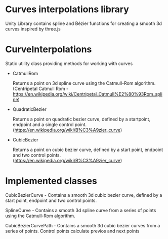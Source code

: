 # Curves interpolations library 

Unity Library contains spline and Bézier functions for creating a smooth 3d 
curves inspired by three.js

# CurveInterpolations 

Static utility class providing methods for working with curves

- CatmullRom

  Returns a point on 3d spline curve using the Catmull-Rom algorithm. (Centripetal Catmull Rom - https://en.wikipedia.org/wiki/Centripetal_Catmull%E2%80%93Rom_spline)
  
- QuadraticBezier 

  Returns a point on quadratic bezier curve, defined by a startpoint, endpoint and a single control point. (https://en.wikipedia.org/wiki/B%C3%A9zier_curve)
  
- CubicBezier
  
  Returns a point on cubic bezier curve, defined by a start point, endpoint and two control points. (https://en.wikipedia.org/wiki/B%C3%A9zier_curve)
  
# Implemented classes
CubicBezierCurve - Contains a smooth 3d cubic bezier curve, defined by a start point, endpoint and two 
control points.

SplineCurve - Contains a smooth 3d spline curve from a series of points using the Catmull-Rom 
algorithm.

CubicBezierCurvePath - Contains a smooth 3d cubic bezier curves from a series of points. Control points calculate previos and next points

